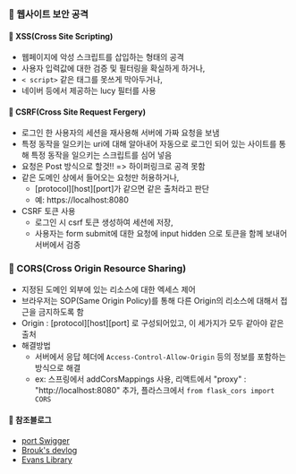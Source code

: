 ### 💜 웹사이트 보안 공격
#### 🎈 XSS(Cross Site Scripting)
- 웹페이지에 악성 스크립트를 삽입하는 형태의 공격
- 사용자 입력값에 대한 검증 및 필터링을 확실하게 하거나,
- `< script>` 같은 태그를 못쓰게 막아두거나,
- 네이버 등에서 제공하는 lucy 필터를 사용
  
#### 🎈 CSRF(Cross Site Request Fergery)
- 로그인 한 사용자의 세션을 재사용해 서버에 가짜 요청을 보냄
- 특정 동작을 일으키는 uri에 대해 알아내어 자동으로 로그인 되어 있는 사이트를 통해 특정 동작을 일으키는 스크립트를 심어 넣음
- 요청은 Post 방식으로 할것!! => 하이퍼링크로 공격 못함
- 같은 도메인 상에서 들어오는 요청만 허용하거나,
  - [protocol][host][port]가 같으면 같은 출처라고 판단
  - 예: https://localhost:8080
- CSRF 토큰 사용
  - 로그인 시 csrf 토큰 생성하여 세션에 저장, 
  - 사용자는 form submit에 대한 요청에 input hidden 으로 토큰을 함께 보내어 서버에서 검증

### 💜 CORS(Cross Origin Resource Sharing)
- 지정된 도메인 외부에 있는 리소스에 대한 엑세스 제어
- 브라우저는 SOP(Same Origin Policy)를 통해 다른 Origin의 리소스에 대해서 접근을 금지하도록 함
- Origin : [protocol][host][port] 로 구성되어있고, 이 세가지가 모두 같아야 같은 출처
- 해결방법
  - 서버에서 응답 헤더에 `Access-Control-Allow-Origin` 등의 정보를 포함하는 방식으로 해결
  - ex: 스프링에서 addCorsMappings 사용, 리액트에서 "proxy" : "http://localhost:8080" 추가, 플라스크에서 `from flask_cors import CORS` 

#### 🎈 참조블로그
- [port Swigger](https://portswigger.net/web-security)
- [Brouk's devlog](https://brouk-devlog.netlify.app/programming/websecurity_(CORS+XSS+CSRF)/)
- [Evans Library](https://evan-moon.github.io/2020/05/21/about-cors/)

